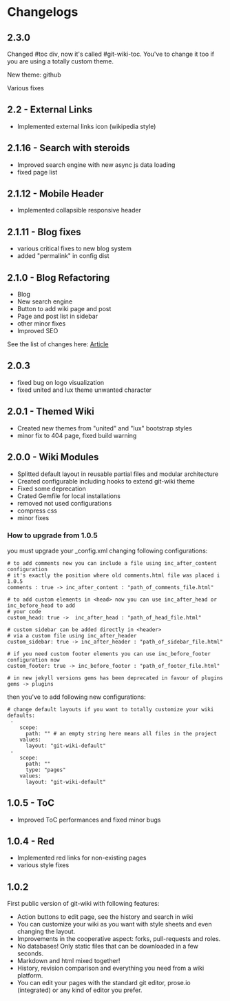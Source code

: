 # Changelogs

## 2.3.0

Changed #toc div, now it's called #git-wiki-toc. You've to change it too if you are using a totally custom theme.

New theme: github

Various fixes

## 2.2 - External Links

* Implemented external links icon (wikipedia style)

## 2.1.16 - Search with steroids

* Improved search engine with new async js data loading
* fixed page list

## 2.1.12 - Mobile Header
* Implemented collapsible responsive header

## 2.1.11 - Blog fixes

* various critical fixes to new blog system
* added "permalink" in config dist 

## 2.1.0 - Blog Refactoring

* Blog
* New search engine
* Button to add wiki page and post
* Page and post list in sidebar
* other minor fixes
* Improved SEO

See the list of changes here: [Article](../_posts/2018-12-17-blog-refactoring-v2.1.0.md)

## 2.0.3

* fixed bug on logo visualization
* fixed united and lux theme unwanted character

## 2.0.1 - Themed Wiki

* Created new themes from "united" and "lux" bootstrap styles
* minor fix to 404 page, fixed build warning

## 2.0.0 - Wiki Modules

* Splitted default layout in reusable partial files and modular architecture
* Created configurable including hooks to extend git-wiki theme
* Fixed some deprecation
* Crated Gemfile for local installations
* removed not used configurations
* compress css
* minor fixes


### How to upgrade from 1.0.5

you must upgrade your _config.xml changing following configurations:

```
# to add comments now you can include a file using inc_after_content configuration
# it's exactly the position where old comments.html file was placed i 1.0.5
comments : true -> inc_after_content : "path_of_comments_file.html"

# to add custom elements in <head> now you can use inc_after_head or inc_before_head to add
# your code
custom_head: true ->  inc_after_head : "path_of_head_file.html"

# custom sidebar can be added directly in <header> 
# via a custom file using inc_after_header
custom_sidebar: true -> inc_after_header : "path_of_sidebar_file.html" 

# if you need custom footer elements you can use inc_before_footer configuration now
custom_footer: true -> inc_before_footer : "path_of_footer_file.html"

# in new jekyll versions gems has been deprecated in favour of plugins
gems -> plugins
```

then you've to add following new configurations:

```
# change default layouts if you want to totally customize your wiki
defaults:
 -
    scope:
      path: "" # an empty string here means all files in the project
    values:
      layout: "git-wiki-default"
 -
    scope:
      path: ""
      type: "pages"
    values:
      layout: "git-wiki-default"
```

## 1.0.5 - ToC

* Improved ToC performances and fixed minor bugs

## 1.0.4 - Red

* Implemented red links for non-existing pages
* various style fixes

## 1.0.2

First public version of git-wiki with following features:

* Action buttons to edit page, see the history and search in wiki
* You can customize your wiki as you want with style sheets and even changing the layout.
* Improvements in the cooperative aspect: forks, pull-requests and roles.
* No databases! Only static files that can be downloaded in a few seconds.
* Markdown and html mixed together!
* History, revision comparison and everything you need from a wiki platform.
* You can edit your pages with the standard git editor, prose.io (integrated) or any kind of editor you prefer.



